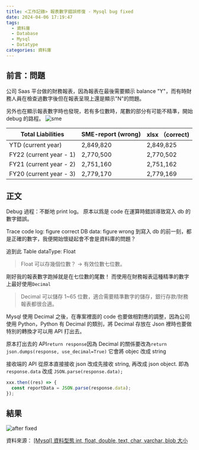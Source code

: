 ```yaml
---
title: <工作記錄> 報表數字錯誤修復 - Mysql bug fixed
date: 2024-04-06 17:19:47
tags:
  - 資料庫
  - Database
  - Mysql
  - Datatype
categories: 資料庫
---
```


## 前言：問題

公司 Saas 平台做的財務報表，因為報表在最後需要顯示 balance "Y"，而有時財務人員在檢查過數字後但在報表呈現上還是顯示"N"的問題。

另外也在顯示報表數字時也發現，若有多位數時，尾數的部分有可能不精準，開始 debug 的路程。
![sme](1.png)

| Total Liabilities       | SME-report (wrong) | xlsx （correct) |
| ----------------------- | ------------------ | --------------- |
| YTD (current year)      | 2,849,820          | 2,849,825       |
| FY22 (current year - 1) | 2,770,500          | 2,770,502       |
| FY21 (current year - 2) | 2,751,160          | 2,751,162       |
| FY20 (current year - 3) | 2,779,170          | 2,779,169       |

## 正文

Debug 過程：不斷地 print log。
原本以爲是 code 在運算時錯誤導致寫入 db 的數字錯誤。

Trace code log: figure correct
DB data: figure wrong
到寫入 db 的前一刻，都是正確的數字，我便開始懷疑起會不會是資料庫的問題？

追到此 Table dataType: Float

> Float 可以存幾個位數？ -> 有效位數七位數。

剛好我的報表數字跑掉就是在七位數的尾數！
而使用在財務報表這種精準的數字上最好使用`Decimal`

> Decimal 可以儲存 1~65 位數，適合需要精準數字的儲存，銀行存款/財務報表都很合適。

Mysql 使用 Decimal 之後，在專案裡面的 code 也要做相對應的調整，因為公司使用 Python，Python 有 Decimal 的類別，將 Decimal 存放在 Json 裡時也要做特別的轉換才可以用 API 打出去。

原本打出去的 API`return response`因為 Decimal 的關係要改為`return json.dumps(response, use_decimal=True)`
它會將 objec 改成 string

接收端的 API 從原本直接接收 json 改成先接收 string, 再改成 json object.
即為 `response.data` 改成 `JSON.parse(response.data);`

```js
xxx.then((res) => {
  const reportData = JSON.parse(response.data);
});
```

## 結果

![after fixed](2.png)

資料來源：
[[Mysql] 資料型態 int, float, double, text, char, varchar, blob 大小](https://n.sfs.tw/content/index/10266)

